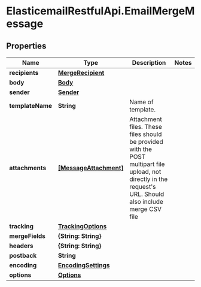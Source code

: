 # ElasticemailRestfulApi.EmailMergeMessage

## Properties
Name | Type | Description | Notes
------------ | ------------- | ------------- | -------------
**recipients** | [**MergeRecipient**](MergeRecipient.md) |  | 
**body** | [**Body**](Body.md) |  | 
**sender** | [**Sender**](Sender.md) |  | 
**templateName** | **String** | Name of template. | 
**attachments** | [**[MessageAttachment]**](MessageAttachment.md) | Attachment files. These files should be provided with the POST multipart file upload, not directly in the request&#39;s URL. Should also include merge CSV file | 
**tracking** | [**TrackingOptions**](TrackingOptions.md) |  | 
**mergeFields** | **{String: String}** |  | 
**headers** | **{String: String}** |  | 
**postback** | **String** |  | 
**encoding** | [**EncodingSettings**](EncodingSettings.md) |  | 
**options** | [**Options**](Options.md) |  | 


